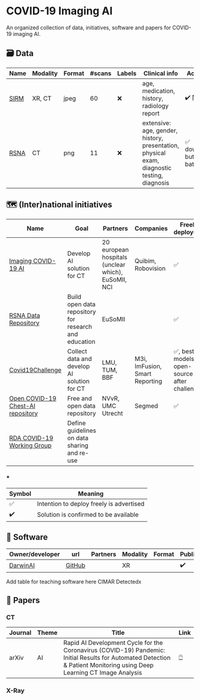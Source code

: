 # COVID-19 Imaging AI

An organized collection of data, initiatives, software and papers for 
COVID-19 imaging AI.

## :card_file_box: Data

Name | Modality | Format | #scans | Labels | Clinical info | Accessibility
-----|----------|--------|-----------------|--------|---------------|--------------
[SIRM](https://www.sirm.org/category/senza-categoria/covid-19/) | XR, CT | jpeg | 60 | :x: | age, medication, history, radiology report | :heavy_check_mark: [NifTI](http://medicalsegmentation.com/covid19/) 
[RSNA](https://cases.rsna.org/coronavirus) | CT	| png | 11 | :x: | extensive: age, gender, history, presentation, physical exam, diagnostic testing, diagnosis | :white_check_mark: downloadable, but not in batch

## :world_map: (Inter)national initiatives

Name | Goal | Partners | Companies | Freely deployed\*
-----|------|----------|-----------|------------------
[Imaging COVID-19 AI](https://imagingcovid19ai.eu/) | Develop AI solution for CT | 20 european hospitals (unclear which), EuSoMII, NCI | Quibim, Robovision | :white_check_mark:
[RSNA Data Repository](https://press.rsna.org/timssnet/media/pressreleases/14_pr_target.cfm?ID=2167) | Build open data repository for research and education | EuSoMII | | :white_check_mark:
[Covid19Challenge](https://www.covid19challenge.eu) | Collect data and develop AI solution for CT | LMU, TUM, BBF | M3i, ImFusion, Smart Reporting | :white_check_mark:, best models open-source after challenge 
[Open COVID-19 Chest-AI repository](https://doradiology.com/covid-ai/index-notyetlive.html) | Free and open data repository | NVvR, UMC Utrecht | Segmed | :white_check_mark:
[RDA COVID-19 Working Group](https://www.rd-alliance.org/groups/rda-covid19) | Define guidelines on data sharing and re-use | | |

### \* 
Symbol | Meaning
-------|--------
:white_check_mark: | Intention to deploy freely is advertised
:heavy_check_mark: | Solution is confirmed to be available

## :minidisc: Software

Owner/developer | url | Partners | Modality | Format | Public | Integration | Validation/paper
----------------|-----|----------|----------|--------|--------|-------------|-----------------
[DarwinAI](https://www.darwinai.com/) | [GitHub](https://github.com/lindawangg/COVID-Net/) | | XR | |:heavy_check_mark: | None | [arXiv](https://arxiv.org/abs/2003.09871)

Add table for teaching software here
CIMAR
Detectedx

## :page_facing_up: Papers

### CT

Journal | Theme | Title | Link
--------|-------|-------|-----
arXiv | AI | Rapid AI Development Cycle for the Coronavirus (COVID-19) Pandemic: Initial Results for Automated Detection & Patient Monitoring using Deep Learning CT Image Analysis | [:computer_mouse:](https://arxiv.org/abs/2003.0503)

### X-Ray
